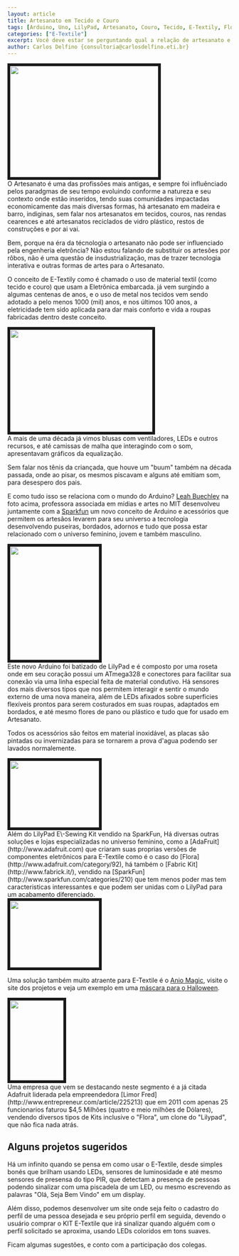 ```yaml
---
layout: article
title: Artesanato em Tecido e Couro
tags: [Arduino, Uno, LilyPad, Artesanato, Couro, Tecido, E-Textily, Flora, Bordado]
categories: ["E-Textile"]
excerpt: Você deve estar se perguntando qual a relação de artesanato e Arduino, ainda mais usando Tecido e Couro, vamos acabar matando alguém eletrocutado? 
author: Carlos Delfino {consultoria@carlosdelfino.eti.br}
---
```


<div class="imageBox" id="left">
<a rel="lightbox" title="Bordado com LilyPad" href="/images/e-textile/bordado.jpg">
<img src="/images/e-textile/bordado-thumb.jpg" width="333" height="250"  border="6" />
</a>
</div>
O Artesanato é uma das profissões mais antigas, e sempre foi influênciado pelos
paradgmas de seu tempo evoluindo conforme a natureza e seu contexto onde estão
inseridos, tendo suas comunidades impactadas economicamente das mais diversas
formas, há artesanato em madeira e barro, indiginas, sem falar nos artesanatos
em tecidos, couros, nas rendas cearences e até artesanatos reciclados de vidro
plástico, restos de construções e por ai vai.

Bem, porque na éra da técnologia o artesanato não pode ser influenciado pela
engenheria eletrôncia? Não estou falando de substituir os artesões por rôbos,
não é uma questão de insdustrialização, mas de trazer tecnologia interativa e
outras formas de artes para o Artesanato.

O conceito de E-Textily como é chamado o uso de material textil (como tecido e
couro) que usam a Eletrônica embarcada. já vem surgindo a algumas centenas de
anos, e o uso de metal nos tecidos vem sendo adotado a pelo menos 1000 (mil)
anos, e nos últimos 100 anos, a eletricidade tem sido aplicada para dar mais
conforto e vida a roupas fabricadas dentro deste conceito.

<div class="imageBox" id="right">
<a rel="lightbox" title="Leah Buechley" href="/images/e-textile/leah.jpg" >
<img src="/images/e-textile/leah-thumb.jpg"  width="320" height="230" border="6" />
</a>
</div>
A mais de uma década já vimos 
blusas com ventiladores, LEDs e outros recursos, e até camissas de malha que
interagindo com o som, apresentavam gráficos da equalização.

Sem falar nos tênis da criançada, que houve um "buum" também na década passada,
onde ao pisar, os mesmos piscavam e alguns até emitiam som, para desespero dos
pais.

E como tudo isso se relaciona com o mundo do Arduino? [Leah Buechley](http://www.media.mit.edu/people/leah)
na foto acima, professora associada em mídias e artes no MIT desenvolveu
juntamente com a [Sparkfun](http://www.sparkfun.com) um novo conceito de 
Arduino e acessórios que permitem os artesãos levarem para seu universo a 
tecnologia desenvolvendo puseiras, bordados, adornos e tudo que possa estar
relacionado com o universo feminino, jovem e também masculino.

<div class="imageBox" id="left">
<a rel="lightbox" title="LilyPad" href="/images/e-textile/lilypad.jpg" >
<img src="/images/e-textile/lilypad-thumb.jpg"  width="200" height="255" border="6" />
</a></div>
Este novo Arduino foi batizado de LilyPad e é composto por uma roseta onde
em seu coração possui um ATmega328 e conectores para facilitar sua conexão via
uma linha especial feita de material condutivo. Há sensores dos mais diversos
tipos que nos permitem interagir e sentir o mundo externo de uma nova maneira,
além de LEDs afixados sobre superficies flexíveis prontos para serem
costurados em suas roupas, adaptados em bordados, e até mesmo flores de pano
ou plástico e tudo que for usado em Artesanato.

Todos os acessórios são feitos em material inoxidável, as placas são pintadas
ou invernizadas para se tornarem a prova d'agua podendo ser lavados
normalemente.

<div class="imageBox" id="right">
<a rel="lightbox" href="/images/e-textile/flora.jpg" title="Flora">
<img src="/images/e-textile/flora-thumb.jpg" width="200" height="150" border="6" />
</a>
</div>
Além do LilyPad E\-Sewing Kit vendido na SparkFun, Há diversas
outras soluções e lojas especializadas no universo feminino, como a [AdaFruit](http://www.adafruit.com)
que criaram suas proprias versões de componentes eletrônicos para E-Textile
como é o caso do [Flora](http://www.adafruit.com/category/92), há também o
[Fabric Kit](http://www.fabrick.it/), vendido na [SparkFun](http://www.sparkfun.com/categories/210)
que tem menos poder mas tem caracteristicas interessantes e que podem ser
unidas com o LilyPad para um acabamento diferenciado.
<div class="imageBox" id="left">
<a rel="lightbox" title="Flora" href="/images/e-textile/flora-tv-b-gone2.png" >
<img src="/images/e-textile/flora-tv-b-gone2.png" width="200" height="150" border="6" />
</a>
</div>

Uma solução também muito atraente para E-Textile é o [Anio Magic](http://www.aniomagic.com/store/?hl=en),
visite o site dos projetos e veja um exemplo em uma [máscara para o Halloween](http://www.aniomagic.com/examples/?mode=sensor).
 
<div class="imageBox" id="right">
<a rel="lightbox" title="Limor Fried" href="/images/e-textile/limor-fried-adafruit-entrepreneur-of-the-year2.jpg">
<img src="/images/e-textile/limor-fried-adafruit-entrepreneur-of-the-year2-thumb.jpg"  width="120" height="180" border="6"/>
</a>
</div>
Uma empresa que vem se destacando neste segmento é a já citada Adafruit 
liderada pela empreendedora [Limor Fred](http://www.entrepreneur.com/article/225213)
que em 2011 com apenas 25 funcionarios faturou $4,5 Milhões (quatro e meio
milhões de Dólares), vendendo diversos tipos de Kits inclusive o "Flora", um
clone do "Lilypad", que não fica nada atrás.

## Alguns projetos sugeridos

Há um infinito quando se pensa em como usar o E-Textile, desde simples bonés
que brilham usando LEDs, sensores de luminosidade e até mesmo sensores de
presensa do tipo PIR, que detectam a presença de pessoas podendo sinalizar com 
uma piscadela de um LED, ou mesmo escrevendo as palavras "Olá, Seja Bem Vindo"
em um display.

Além disso, podemos desenvolver um site onde seja feito o cadastro do perfil
de uma pessoa desejada e seu próprio perfil em seguida, devendo o usuário
comprar o KIT E-Textile que irá sinalizar quando alguém com o perfil solicitado 
se aproxima, usando LEDs coloridos em tons suaves.

Ficam algumas sugestões, e conto com a participação dos colegas.

  
